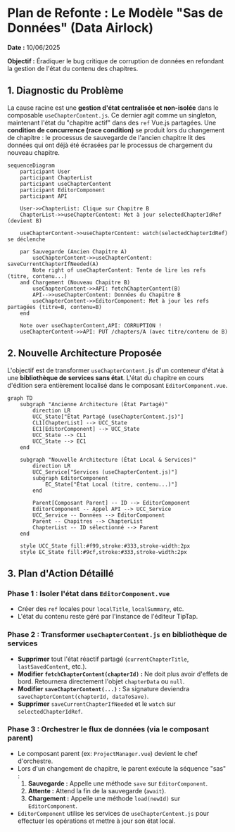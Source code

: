 # Plan de Refonte : Le Modèle "Sas de Données" (Data Airlock)

**Date :** 10/06/2025

**Objectif :** Éradiquer le bug critique de corruption de données en refondant la gestion de l'état du contenu des chapitres.

## 1. Diagnostic du Problème

La cause racine est une **gestion d'état centralisée et non-isolée** dans le composable `useChapterContent.js`. Ce dernier agit comme un singleton, maintenant l'état du "chapitre actif" dans des `ref` Vue.js partagées. Une **condition de concurrence (race condition)** se produit lors du changement de chapitre : le processus de sauvegarde de l'ancien chapitre lit des données qui ont déjà été écrasées par le processus de chargement du nouveau chapitre.

```mermaid
sequenceDiagram
    participant User
    participant ChapterList
    participant useChapterContent
    participant EditorComponent
    participant API

    User->>ChapterList: Clique sur Chapitre B
    ChapterList->>useChapterContent: Met à jour selectedChapterIdRef (devient B)
    
    useChapterContent->>useChapterContent: watch(selectedChapterIdRef) se déclenche
    
    par Sauvegarde (Ancien Chapitre A)
        useChapterContent->>useChapterContent: saveCurrentChapterIfNeeded(A)
        Note right of useChapterContent: Tente de lire les refs (titre, contenu...)
    and Chargement (Nouveau Chapitre B)
        useChapterContent->>API: fetchChapterContent(B)
        API-->>useChapterContent: Données du Chapitre B
        useChapterContent->>EditorComponent: Met à jour les refs partagées (titre=B, contenu=B)
    end

    Note over useChapterContent,API: CORRUPTION !
    useChapterContent->>API: PUT /chapters/A (avec titre/contenu de B)
```

## 2. Nouvelle Architecture Proposée

L'objectif est de transformer `useChapterContent.js` d'un conteneur d'état à une **bibliothèque de services sans état**. L'état du chapitre en cours d'édition sera entièrement localisé dans le composant `EditorComponent.vue`.

```mermaid
graph TD
    subgraph "Ancienne Architecture (État Partagé)"
        direction LR
        UCC_State["État Partagé (useChapterContent.js)"]
        CL1[ChapterList] --> UCC_State
        EC1[EditorComponent] --> UCC_State
        UCC_State --> CL1
        UCC_State --> EC1
    end

    subgraph "Nouvelle Architecture (État Local & Services)"
        direction LR
        UCC_Service["Services (useChapterContent.js)"]
        subgraph EditorComponent
            EC_State["État Local (titre, contenu...)"]
        end
        
        Parent[Composant Parent] -- ID --> EditorComponent
        EditorComponent -- Appel API --> UCC_Service
        UCC_Service -- Données --> EditorComponent
        Parent -- Chapitres --> ChapterList
        ChapterList -- ID sélectionné --> Parent
    end

    style UCC_State fill:#f99,stroke:#333,stroke-width:2px
    style EC_State fill:#9cf,stroke:#333,stroke-width:2px
```

## 3. Plan d'Action Détaillé

### Phase 1 : Isoler l'état dans `EditorComponent.vue`
- Créer des `ref` locales pour `localTitle`, `localSummary`, etc.
- L'état du contenu reste géré par l'instance de l'éditeur TipTap.

### Phase 2 : Transformer `useChapterContent.js` en bibliothèque de services
- **Supprimer** tout l'état réactif partagé (`currentChapterTitle`, `lastSavedContent`, etc.).
- **Modifier `fetchChapterContent(chapterId)` :** Ne doit plus avoir d'effets de bord. Retournera directement l'objet `chapterData` ou `null`.
- **Modifier `saveChapterContent(...)` :** Sa signature deviendra `saveChapterContent(chapterId, dataToSave)`.
- **Supprimer** `saveCurrentChapterIfNeeded` et le `watch` sur `selectedChapterIdRef`.

### Phase 3 : Orchestrer le flux de données (via le composant parent)
- Le composant parent (ex: `ProjectManager.vue`) devient le chef d'orchestre.
- Lors d'un changement de chapitre, le parent exécute la séquence "sas" :
    1.  **Sauvegarde :** Appelle une méthode `save` sur `EditorComponent`.
    2.  **Attente :** Attend la fin de la sauvegarde (`await`).
    3.  **Chargement :** Appelle une méthode `load(newId)` sur `EditorComponent`.
- `EditorComponent` utilise les services de `useChapterContent.js` pour effectuer les opérations et mettre à jour son état local.